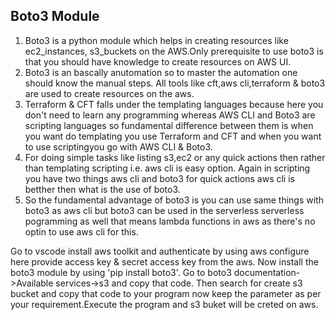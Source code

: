 ## Boto3 Module

1. Boto3 is a python module which helps in creating resources like ec2_instances, s3_buckets on the AWS.Only prerequisite to use boto3 is that you should have knowledge to create resources on AWS UI.
2. Boto3 is an bascally anutomation so to master the automation one should know the manual steps. All tools like cft,aws cli,terraform & boto3 are used to create resources on the aws.
3. Terraform & CFT falls under the templating languages because here you don't need to learn any programming whereas AWS CLI and Boto3 are scripting languages so fundamental difference between them is when you want do templating you use Terraform and CFT and when you want to use scriptingyou go with AWS CLI & Boto3.
4. For doing simple tasks like listing s3,ec2 or any quick actions then rather than templating scripting i.e. aws cli is easy option. Again in scripting you have two things aws cli and boto3 for quick actions aws cli is betther then what is the use of boto3.
5. So the fundamental advantage of boto3 is you can use same things with boto3 as aws cli but boto3 can be used in the serverless serverless pogramming as well that means lambda functions in aws as there's no optin to use aws cli for this.


Go to vscode install aws toolkit and authenticate by using aws configure here provide access key & secret access key from the aws. Now install the boto3 module by using 'pip install boto3'.
Go to boto3 documentation->Available services->s3 and copy that code. Then search for create s3 bucket and copy that code to your program now keep the parameter as per your requirement.Execute the program and s3 buket will be creted on aws.
